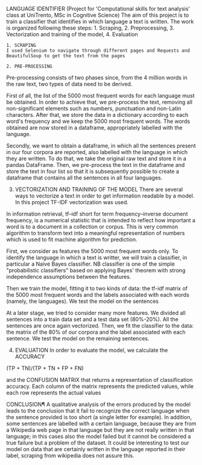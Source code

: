 LANGUAGE IDENTIFIER (Project for 'Computational skills for text analysis' class at UniTrento, MSc in Cognitive Science)
    The aim of this project is to train a classifier that identifies in which language a text is written.
    The work is organized following these steps:
    1. Scraping,
    2. Preprocessing,
    3. Vectorization and training of the model,
    4. Evaluation
    
    1. SCRAPING
    I used Selenium to navigate through different pages and Requests and BeautifulSoup to get the text from the pages
    
    2. PRE-PROCESSING
Pre-processing consists of two phases since, from the 4 million words in the raw text, two types of data need to be derived.

First of all, the list of the 5000 most frequent words for each language must be obtained. In order to achieve that, we pre-process the text, removing all non-significant elements such as numbers, punctuation and non-Latin characters. After that, we store the data in a dictionary according to each word's frequency and we keep the 5000 most frequent words. The words obtained are now stored in a dataframe, appropriately labelled with the language.

Secondly, we want to obtain a dataframe, in which all the sentences present in our four corpora are reported, also labelled with the language in which they are written. To do that, we take the original raw text and store it in a pandas DataFrame. Then, we pre-process the text in the dataframe and store the text in four list so that it is subsequently possible to create a dataframe that contains all the sentences in all four languages.

3. VECTORIZATION AND TRAINING OF THE MODEL
There are several ways to vectorize a text in order to get information readable by a model. In this project TF-IDF vectorization was used.

In information retrieval, tf–idf short for term frequency–inverse document frequency, is a numerical statistic that is intended to reflect how important a word is to a document in a collection or corpus. This is very common algorithm to transform text into a meaningful representation of numbers which is used to fit machine algorithm for prediction.

First, we consider as features the 5000 most frequent words only. To identify the language in which a text is writter, we will train a classifier, in particular a Naive Bayes classifier. NB classifier is one of the simple "probabilistic classifiers" based on applying Bayes' theorem with strong independence assumptions between the features.

Then we train the model, fitting it to two kinds of data: the tf-idf matrix of the 5000 most frequent words and the labels associated with each words (namely, the languages). We test the model on the sentences

At a later stage, we tried to consider many more features. We divided all sentences into a train data set and a test data set (80%-20%). All the sentences are once again vectorized. Then, we fit the classifier to the data: the matrix of the 80% of our corpora and the label associated with each sentence. We test the model on the remaining sentences.

4. EVALUATION
In order to evaluate the model, we calculate the ACCURACY

(TP + TN)/(TP + TN + FP + FN)

and the CONFUSION MATRIX that returns a representation of classification accuracy. Each column of the matrix represents the predicted values, while each row represents the actual values

CONCLUSION¶
A qualitative analysis of the errors produced by the model leads to the conclusion that it fail to recognize the correct language when the sentence provided is too short (a single letter for example). In addition, some sentences are labelled with a certain language, because they are from a Wikipedia web page in that language but they are not really written in that language; in this cases also the model failed but it cannot be considered a true failure but a problem of the dataset. It could be interesting to test our model on data that are certainly written in the language reported in their label, scraping from wikipedia does not assure this.
